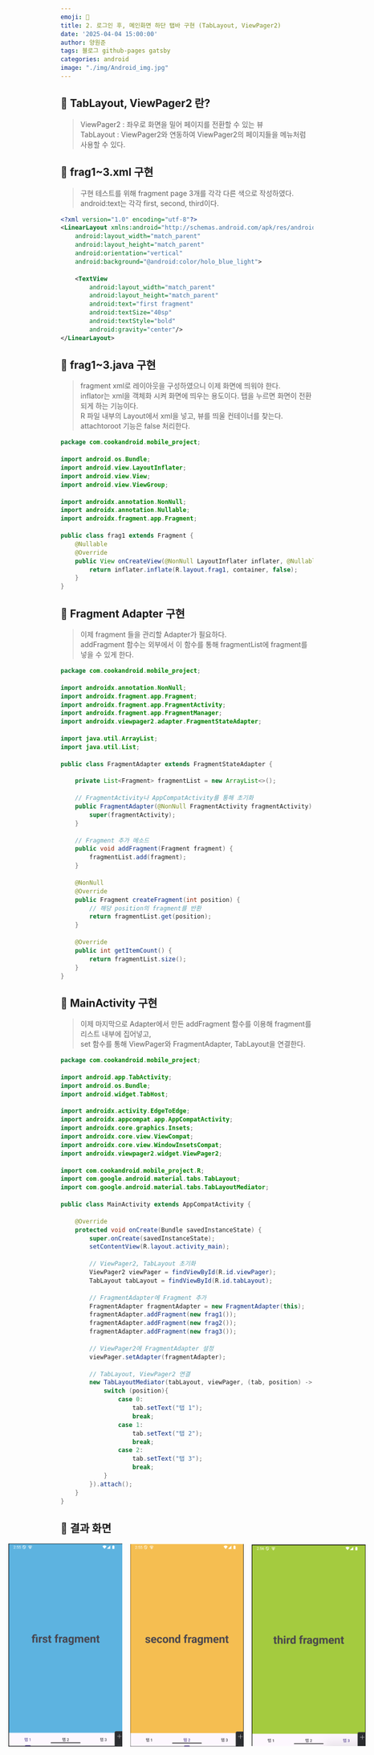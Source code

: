 ```yaml
---
emoji: 🤖
title: 2. 로그인 후, 메인화면 하단 탭바 구현 (TabLayout, ViewPager2)
date: '2025-04-04 15:00:00'
author: 양원준
tags: 블로그 github-pages gatsby
categories: android
image: "./img/Android_img.jpg"
---
```


## 📌 TabLayout, ViewPager2 란?
> ViewPager2 : 좌우로 화면을 밀어 페이지를 전환할 수 있는 뷰\
TabLayout : ViewPager2와 연동하여 ViewPager2의 페이지들을 메뉴처럼 사용할 수 있다.

## 📌 frag1~3.xml 구현
> 구현 테스트를 위해 fragment page 3개를 각각 다른 색으로 작성하였다.\
android:text는 각각 first, second, third이다. 

```xml
<?xml version="1.0" encoding="utf-8"?>
<LinearLayout xmlns:android="http://schemas.android.com/apk/res/android"
    android:layout_width="match_parent"
    android:layout_height="match_parent"
    android:orientation="vertical"
    android:background="@android:color/holo_blue_light">
    
    <TextView
        android:layout_width="match_parent"
        android:layout_height="match_parent"
        android:text="first fragment"
        android:textSize="40sp"
        android:textStyle="bold"
        android:gravity="center"/>
</LinearLayout>
```

## 📌 frag1~3.java 구현
> fragment xml로 레이아웃을 구성하였으니 이제 화면에 띄워야 한다.\
inflator는 xml을 객체화 시켜 화면에 띄우는 용도이다. 탭을 누르면 화면이 전환되게 하는 기능이다.\
R 파일 내부의 Layout에서 xml을 넣고, 뷰를 띄울 컨테이너를 찾는다. attachtoroot 기능은 false 처리한다. 

```java
package com.cookandroid.mobile_project;

import android.os.Bundle;
import android.view.LayoutInflater;
import android.view.View;
import android.view.ViewGroup;

import androidx.annotation.NonNull;
import androidx.annotation.Nullable;
import androidx.fragment.app.Fragment;

public class frag1 extends Fragment {
    @Nullable
    @Override
    public View onCreateView(@NonNull LayoutInflater inflater, @Nullable ViewGroup container, @Nullable Bundle savedInstanceState) {
        return inflater.inflate(R.layout.frag1, container, false);
    }
}
```

## 📌 Fragment Adapter 구현
> 이제 fragment 들을 관리할 Adapter가 필요하다.\
addFragment 함수는 외부에서 이 함수를 통해 fragmentList에 fragment를 넣을 수 있게 한다.

```java
package com.cookandroid.mobile_project;

import androidx.annotation.NonNull;
import androidx.fragment.app.Fragment;
import androidx.fragment.app.FragmentActivity;
import androidx.fragment.app.FragmentManager;
import androidx.viewpager2.adapter.FragmentStateAdapter;

import java.util.ArrayList;
import java.util.List;

public class FragmentAdapter extends FragmentStateAdapter {

    private List<Fragment> fragmentList = new ArrayList<>();

    // FragmentActivity나 AppCompatActivity를 통해 초기화
    public FragmentAdapter(@NonNull FragmentActivity fragmentActivity) {
        super(fragmentActivity);
    }

    // Fragment 추가 메소드
    public void addFragment(Fragment fragment) {
        fragmentList.add(fragment);
    }

    @NonNull
    @Override
    public Fragment createFragment(int position) {
        // 해당 position의 fragment를 반환
        return fragmentList.get(position);
    }

    @Override
    public int getItemCount() {
        return fragmentList.size();
    }
}
```

## 📌 MainActivity 구현
> 이제 마지막으로 Adapter에서 만든 addFragment 함수를 이용해 fragment를 리스트 내부에 집어넣고,\
set 함수를 통해 ViewPager와 FragmentAdapter, TabLayout을 연결한다.

```java
package com.cookandroid.mobile_project;

import android.app.TabActivity;
import android.os.Bundle;
import android.widget.TabHost;

import androidx.activity.EdgeToEdge;
import androidx.appcompat.app.AppCompatActivity;
import androidx.core.graphics.Insets;
import androidx.core.view.ViewCompat;
import androidx.core.view.WindowInsetsCompat;
import androidx.viewpager2.widget.ViewPager2;

import com.cookandroid.mobile_project.R;
import com.google.android.material.tabs.TabLayout;
import com.google.android.material.tabs.TabLayoutMediator;

public class MainActivity extends AppCompatActivity {

    @Override
    protected void onCreate(Bundle savedInstanceState) {
        super.onCreate(savedInstanceState);
        setContentView(R.layout.activity_main);

        // ViewPager2, TabLayout 초기화
        ViewPager2 viewPager = findViewById(R.id.viewPager);
        TabLayout tabLayout = findViewById(R.id.tabLayout);

        // FragmentAdapter에 Fragment 추가
        FragmentAdapter fragmentAdapter = new FragmentAdapter(this);
        fragmentAdapter.addFragment(new frag1());
        fragmentAdapter.addFragment(new frag2());
        fragmentAdapter.addFragment(new frag3());

        // ViewPager2에 FragmentAdapter 설정
        viewPager.setAdapter(fragmentAdapter);

        // TabLayout, ViewPager2 연결
        new TabLayoutMediator(tabLayout, viewPager, (tab, position) -> {
            switch (position){
                case 0:
                    tab.setText("탭 1");
                    break;
                case 1:
                    tab.setText("탭 2");
                    break;
                case 2:
                    tab.setText("탭 3");
                    break;
            }
        }).attach();
    }
}
```

## 📌 결과 화면
<div class="center" style="display: flex; justify-content: center; align-items: center; gap: 16px;">
    <img src="./img/main_tab_1.png" style="max-width: 45%; height: auto;">
    <img src="./img/main_tab_2.png" style="max-width: 45%; height: auto;">
    <img src="./img/main_tab_3.png" style="max-width: 45%; height: auto;">
</div>


```toc
```